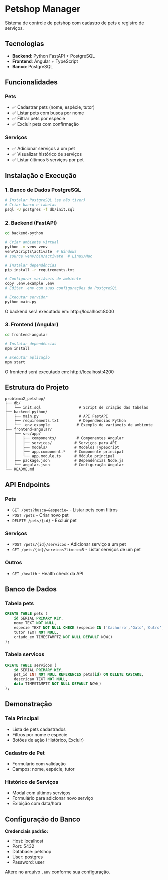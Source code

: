 # Petshop Manager

Sistema de controle de petshop com cadastro de pets e registro de serviços.

## Tecnologias

- **Backend**: Python FastAPI + PostgreSQL
- **Frontend**: Angular + TypeScript
- **Banco**: PostgreSQL

## Funcionalidades

### Pets
- ✅ Cadastrar pets (nome, espécie, tutor)
- ✅ Listar pets com busca por nome
- ✅ Filtrar pets por espécie
- ✅ Excluir pets com confirmação

### Serviços
- ✅ Adicionar serviços a um pet
- ✅ Visualizar histórico de serviços
- ✅ Listar últimos 5 serviços por pet

## Instalação e Execução

### 1. Banco de Dados PostgreSQL

```bash
# Instalar PostgreSQL (se não tiver)
# Criar banco e tabelas
psql -U postgres -f db/init.sql
```

### 2. Backend (FastAPI)

```bash
cd backend-python

# Criar ambiente virtual
python -m venv venv
venv\Scripts\activate  # Windows
# source venv/bin/activate  # Linux/Mac

# Instalar dependências
pip install -r requirements.txt

# Configurar variáveis de ambiente
copy .env.example .env
# Editar .env com suas configurações do PostgreSQL

# Executar servidor
python main.py
```

O backend será executado em: http://localhost:8000

### 3. Frontend (Angular)

```bash
cd frontend-angular

# Instalar dependências
npm install

# Executar aplicação
npm start
```

O frontend será executado em: http://localhost:4200

## Estrutura do Projeto

```
problema2_petshop/
├── db/
│   └── init.sql                 # Script de criação das tabelas
├── backend-python/
│   ├── main.py                  # API FastAPI
│   ├── requirements.txt         # Dependências Python
│   └── .env.example            # Exemplo de variáveis de ambiente
├── frontend-angular/
│   ├── src/app/
│   │   ├── components/         # Componentes Angular
│   │   ├── services/          # Serviços para API
│   │   ├── models/            # Modelos TypeScript
│   │   ├── app.component.*    # Componente principal
│   │   └── app.module.ts      # Módulo principal
│   ├── package.json           # Dependências Node.js
│   └── angular.json           # Configuração Angular
└── README.md
```

## API Endpoints

### Pets
- `GET /pets?busca=&especie=` - Listar pets com filtros
- `POST /pets` - Criar novo pet
- `DELETE /pets/{id}` - Excluir pet

### Serviços
- `POST /pets/{id}/servicos` - Adicionar serviço a um pet
- `GET /pets/{id}/servicos?limite=5` - Listar serviços de um pet

### Outros
- `GET /health` - Health check da API

## Banco de Dados

### Tabela pets
```sql
CREATE TABLE pets (
    id SERIAL PRIMARY KEY,
    nome TEXT NOT NULL,
    especie TEXT NOT NULL CHECK (especie IN ('Cachorro','Gato','Outro')),
    tutor TEXT NOT NULL,
    criado_em TIMESTAMPTZ NOT NULL DEFAULT NOW()
);
```

### Tabela servicos
```sql
CREATE TABLE servicos (
    id SERIAL PRIMARY KEY,
    pet_id INT NOT NULL REFERENCES pets(id) ON DELETE CASCADE,
    descricao TEXT NOT NULL,
    data TIMESTAMPTZ NOT NULL DEFAULT NOW()
);
```

## Demonstração

### Tela Principal
- Lista de pets cadastrados
- Filtros por nome e espécie
- Botões de ação (Histórico, Excluir)

### Cadastro de Pet
- Formulário com validação
- Campos: nome, espécie, tutor

### Histórico de Serviços
- Modal com últimos serviços
- Formulário para adicionar novo serviço
- Exibição com data/hora

## Configuração do Banco

**Credenciais padrão:**
- Host: localhost
- Port: 5432
- Database: petshop
- User: postgres
- Password: user

Altere no arquivo `.env` conforme sua configuração.
